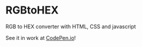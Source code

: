 # RGBtoHEX
RGB to HEX converter with HTML, CSS and javascript

See it in work at [CodePen.io](https://codepen.io/arskeliss/pen/oNdNNEW)!
